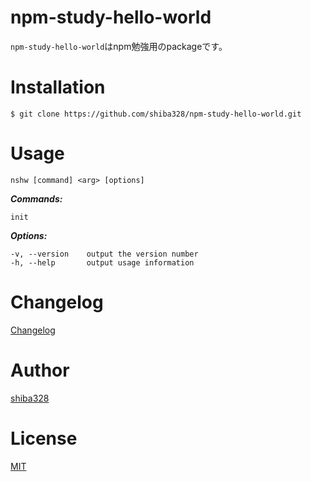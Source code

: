 # npm-study-hello-world

`npm-study-hello-world`はnpm勉強用のpackageです。

# Installation
```
$ git clone https://github.com/shiba328/npm-study-hello-world.git
```

# Usage
```
nshw [command] <arg> [options]
```

***Commands:***
```
init    
```
***Options:***
```
-v, --version    output the version number
-h, --help       output usage information
```

# Changelog
[Changelog](https://github.com/shiba328/npm-study-hello-world/blob/master/CHANGELOG.md)

# Author
[shiba328](https://github.com/shiba328)

# License
[MIT](http://b4b4r07.mit-license.org)